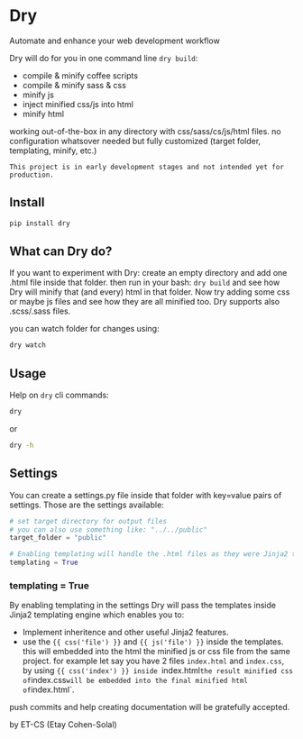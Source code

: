 Dry
===

Automate and enhance your web development workflow

Dry will do for you in one command line `dry build`:

* compile & minify coffee scripts
* compile & minify sass & css
* minify js
* inject minified css/js into html
* minify html

working out-of-the-box in any directory with css/sass/cs/js/html files. no configuration whatsover needed but fully customized (target folder, templating, minify, etc.)

    This project is in early development stages and not intended yet for production.

## Install

```bash
pip install dry
```

## What can Dry do?

If you want to experiment with Dry: create an empty directory and add one .html file inside that folder. then run in your bash: `dry build` and see how Dry will minify that (and every) html in that folder. Now try adding some css or maybe js files and see how they are all minified too.
Dry supports also .scss/.sass files.

you can watch folder for changes using:
```bash
dry watch
```

## Usage

Help on `dry` cli commands:
```bash
dry
```
or
```bash
dry -h
```



## Settings
You can create a settings.py file inside that folder with key=value pairs of settings.
Those are the settings available:
```python
# set target directory for output files
# you can also use something like: "../../public"
target_folder = "public"

# Enabling templating will handle the .html files as they were Jinja2 templating.
templating = True
```

### templating = True
By enabling templating in the settings Dry will pass the templates inside Jinja2 templating engine
which enables you to:
* Implement inheritence and other useful Jinja2 features.
* use the `{{ css('file') }}` and `{{ js('file') }}` inside the templates. this will embedded into the html the minified js or css file from the same project. for example let say you have 2 files `index.html` and `index.css`, by using `{{ css('index') }} inside `index.html` the result minified css of `index.css` will be embedded into the final minified html of `index.html`.

push commits and help creating documentation will be gratefully accepted.

by ET-CS (Etay Cohen-Solal)
